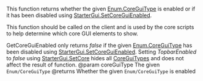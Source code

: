 This function returns whether the given [Enum.CoreGuiType](https://developer.roblox.com/search#stq=CoreGuiType) is enabled or if it has been disabled using [StarterGui.SetCoreGuiEnabled](https://developer.roblox.com/api-reference/function/StarterGui/SetCoreGuiEnabled).

This function should be called on the client and is used by the core scripts to help determine which core GUI elements to show.

GetCoreGuiEnabled only returns *false* if the given [Enum.CoreGuiType](https://developer.roblox.com/search#stq=CoreGuiType) has been disabled using [StarterGui.SetCoreGuiEnabled](https://developer.roblox.com/api-reference/function/StarterGui/SetCoreGuiEnabled). Setting *TopbarEnabled* to *false* using [StarterGui.SetCore](https://developer.roblox.com/api-reference/function/StarterGui/SetCore) hides all [CoreGuiTypes](https://developer.roblox.com/search#stq=CoreGuiType) and does not affect the result of function.
@param coreGuiType The given `Enum/CoreGuiType`
@returns Whether the given `Enum/CoreGuiType` is enabled